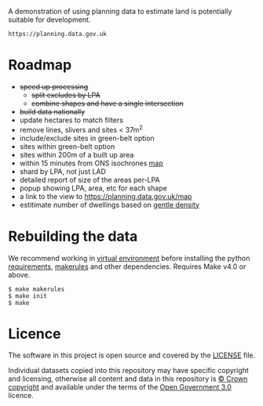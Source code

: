 A demonstration of using planning data to estimate land is potentially suitable for development.

    https://planning.data.gov.uk

# Roadmap

* <s>speed up processing</s>
  - <s>split excludes by LPA</s>
  - <s>combine shapes and have a single intersection</s>
* <s>build data nationally</s>
* update hectares to match filters
* remove lines, slivers and sites < 37m<sup>2</sup>
* include/exclude sites in green-belt option
* sites within green-belt option
* sites within 200m of a built up area
* within 15 minutes from ONS isochrones [map](https://pbarber.github.io/uk-isochrones-map/)
* shard by LPA, not just LAD
* detailed report of size of the areas per-LPA
* popup showing LPA, area, etc for each shape
* a link to the view to https://planning.data.gov.uk/map
* estitimate number of dwellings based on [gentle density](https://www.createstreets.com/why-should-we-build-more-georgian-terraces/)

# Rebuilding the data

We recommend working in [virtual environment](http://docs.python-guide.org/en/latest/dev/virtualenvs/) before installing the python [requirements](requirements.txt), [makerules](https://github.com/digital-land/makerules) and other dependencies. Requires Make v4.0 or above.

    $ make makerules
    $ make init
    $ make

# Licence

The software in this project is open source and covered by the [LICENSE](LICENSE) file.

Individual datasets copied into this repository may have specific copyright and licensing, otherwise all content and data in this repository is
[© Crown copyright](http://www.nationalarchives.gov.uk/information-management/re-using-public-sector-information/copyright-and-re-use/crown-copyright/)
and available under the terms of the [Open Government 3.0](https://www.nationalarchives.gov.uk/doc/open-government-licence/version/3/) licence.

